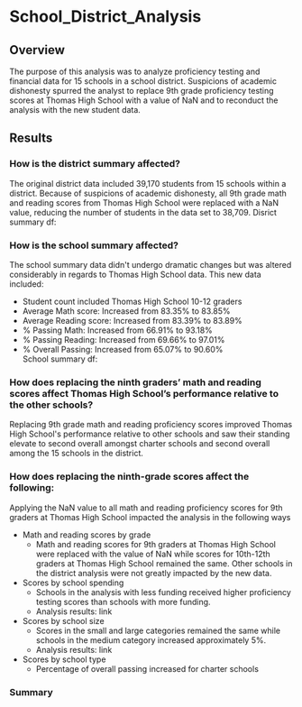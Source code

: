 # School_District_Analysis
## Overview 
The purpose of this analysis was to analyze proficiency testing and financial data for 15 schools in a school district. Suspicions of academic dishonesty spurred the analyst to replace 9th grade proficiency testing scores at Thomas High School with a value of NaN and to reconduct the analysis with the new student data.
## Results
### How is the district summary affected?
The original district data included 39,170 students from 15 schools within a district. Because of suspicions of academic dishonesty, all 9th grade math and reading scores from Thomas High School were replaced with a NaN value, reducing the number of students in the data set to 38,709. 
Disrict summary df: 
### How is the school summary affected?
The school summary data didn't undergo dramatic changes but was altered considerably in regards to Thomas High School data. This new data included:
- Student count included Thomas High School 10-12 graders
- Average Math score: Increased from 83.35% to 83.85%
- Average Reading score: Increased from 83.39% to 83.89%
- % Passing Math: Increased from  66.91% to 93.18%
- % Passing Reading: Increased from 69.66% to 97.01%
- % Overall Passing: Increased from 65.07% to 90.60%<br>
School summary df:
### How does replacing the ninth graders’ math and reading scores affect Thomas High School’s performance relative to the other schools?
Replacing 9th grade math and reading proficiency scores improved Thomas High School's performance relative to other schools and saw their standing elevate to second overall amongst charter schools and second overall among the 15 schools in the district. 
### How does replacing the ninth-grade scores affect the following:
Applying the NaN value to all math and reading proficiency scores for 9th graders at Thomas High School impacted the analysis in the following ways
- Math and reading scores by grade
  - Math and reading scores for 9th graders at Thomas High School were replaced with the value of NaN while scores for 10th-12th graders at Thomas High School remained the same. Other schools in the district analysis were not greatly impacted by the new data.
- Scores by school spending
  - Schools in the analysis with less funding received higher proficiency testing scores than schools with more funding.
  - Analysis results: link
- Scores by school size
  - Scores in the small and large categories remained the same while schools in the medium category increased approximately 5%.
  - Analysis results: link
- Scores by school type
  - Percentage of overall passing increased for charter schools
### Summary
